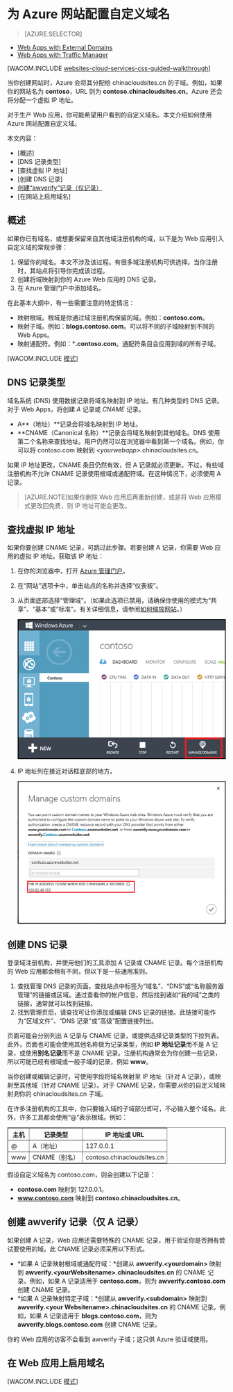 <properties
	pageTitle="在 Azure 网站中配置自定义域名"
	description="了解如何在 Azure 网站中结合使用自定义域名和 Web 应用。"
	services="app-service\web"
	documentationCenter=""
	authors="MikeWasson"
	manager="wpickett"
	editor=""/>

<tags
	ms.service="app-service-web"
	ms.date="07/13/2015"
	wacn.date="10/03/2015"/>
# 为 Azure 网站配置自定义域名

> [AZURE.SELECTOR]
- [Web Apps with External Domains](/documentation/articles/web-sites-custom-domain-name/)
- [Web Apps with Traffic Manager](/documentation/articles/web-sites-traffic-manager-custom-domain-name/)

[WACOM.INCLUDE [websites-cloud-services-css-guided-walkthrough](../includes/websites-cloud-services-css-guided-walkthrough.md)]

当你创建网站时，Azure 会将其分配给 chinacloudsites.cn 的子域。例如，如果你的网站名为 **contoso**，URL 则为 **contoso.chinacloudsites.cn**。Azure 还会将分配一个虚拟 IP 地址。

对于生产 Web 应用，你可能希望用户看到的自定义域名。本文介绍如何使用 Azure 网站配置自定义域。

本文内容：

-   [概述]
-   [DNS 记录类型]
-   [查找虚拟 IP 地址]
-   [创建 DNS 记录]
-   [创建“awverify”记录（仅记录）](#awverify)
-   [在网站上启用域名]

## 概述

如果你已有域名，或想要保留来自其他域注册机构的域，以下是为 Web 应用引入自定义域的常规步骤：

1. 保留你的域名。本文不涉及该过程。有很多域注册机构可供选择。当你注册时，其站点将引导你完成该过程。
1. 创建将域映射到你的 Azure Web 应用的 DNS 记录。
1. 在 Azure 管理门户中添加域名。 

在此基本大纲中，有一些需要注意的特定情况：

- 映射根域。根域是你通过域注册机构保留的域。例如：**contoso.com**。
- 映射子域。例如：**blogs.contoso.com**。可以将不同的子域映射到不同的 Web Apps。
- 映射通配符。例如：***.contoso.com**。通配符条目会应用到域的所有子域。
 
[WACOM.INCLUDE [模式](../includes/custom-dns-web-site-modes.md)]


## DNS 记录类型

域名系统 (DNS) 使用数据记录将域名映射到 IP 地址。有几种类型的 DNS 记录。对于 Web Apps，将创建 *A* 记录或 *CNAME* 记录。

- A**（地址）**记录会将域名映射到 IP 地址。 
- **CNAME（Canonical 名称）**记录会将域名映射到其他域名。DNS 使用第二个名称来查找地址。用户仍然可以在浏览器中看到第一个域名。例如，你可以将 contoso.com 映射到 *&lt;yourwebapp&gt;*.chinacloudsites.cn。 

如果 IP 地址更改，CNAME 条目仍然有效，但 A 记录就必须更新。不过，有些域注册机构不允许 CNAME 记录使用根域或通配符域。在这种情况下，必须使用 A 记录。

> [AZURE.NOTE]如果你删除 Web 应用后再重新创建，或是将 Web 应用模式更改回免费，则 IP 地址可能会更改。


## 查找虚拟 IP 地址 

如果你要创建 CNAME 记录，可跳过此步骤。若要创建 A 记录，你需要 Web 应用的虚拟 IP 地址。获取该 IP 地址：

1.	在你的浏览器中，打开 [Azure 管理门户](https://manage.windowsazure.cn)。
2.	在“网站”选项卡中，单击站点的名称并选择“仪表板”。
3.	从页面底部选择“管理域”。（如果此选项已禁用，请确保你使用的模式为“共享”、“基本”或“标准”。有关详细信息，请参阅[如何缩放网站](http://www.windowsazure.cn/zh-cn/documentation/articles/web-sites-scale/)。） 

	![](./media/web-sites-custom-domain-name/dncmntask-cname-6.png)

4.	IP 地址列在接近对话框底部的地方。

	![](./media/web-sites-custom-domain-name/ipaddress.png)

## 创建 DNS 记录

登录域注册机构，并使用他们的工具添加 A 记录或 CNAME 记录。每个注册机构的 Web 应用都会稍有不同，但以下是一些通用准则。

1.	查找管理 DNS 记录的页面。查找站点中标签为“域名”、“DNS”或“名称服务器管理”的链接或区域。通过查看你的帐户信息，然后找到诸如“我的域”之类的链接，通常就可以找到链接。
2.	找到管理页后，请查找可让你添加或编辑 DNS 记录的链接。此链接可能作为“区域文件”、“DNS 记录”或“高级”配置链接列出。

页面可能会分别列出 A 记录与 CNAME 记录，或提供选择记录类型的下拉列表。此外，页面也可能会使用其他名称做为记录类型，例如 **IP 地址记录**而不是 A 记录，或使用**别名记录**而不是 CNAME 记录。注册机构通常会为你创建一些记录，所以可能已经有根域或一般子域的记录，例如 **www**。

当你创建或编辑记录时，可使用字段将域名映射至 IP 地址（针对 A 记录），或映射至其他域（针对 CNAME 记录）。对于 CNAME 记录，你需要*从*你的自定义域映射*到*你的 chinacloudsites.cn 子域。

在许多注册机构的工具中，你只要输入域的子域部分即可，不必输入整个域名。此外，许多工具都会使用“@”表示根域。例如：

<table cellspacing="0" border="1">
<tr>
	<th>主机</th>
	<th>记录类型</th>
	<th>IP 地址或 URL</th>
</tr>
<tr>
	<td>@</td>
	<td>A（地址）</td>
	<td>127.0.0.1</td>
</tr>
<tr>
	<td>www</td>
	<td>CNAME（别名）</td>
	<td>contoso.chinacloudsites.cn</td>
</tr>
</table>

假设自定义域名为 contoso.com，则会创建以下记录：

- **contoso.com** 映射到 127.0.0.1。
- **www.contoso.com** 映射到 **contoso.chinacloudsites.cn**。

<a name="awverify" /></a>
## 创建 awverify 记录（仅 A 记录）

如果创建 A 记录，Web 应用还需要特殊的 CNAME 记录，用于验证你是否拥有尝试要使用的域。此 CNAME 记录必须采用以下形式。

- *如果 A 记录映射根域或通配符域：*创建从 **awverify.&lt;yourdomain&gt;** 映射到 **awverify.&lt;yourWebsitename&gt;.chinacloudsites.cn** 的 CNAME 记录。例如，如果 A 记录适用于 **contoso.com**，则为 **awverify.contoso.com** 创建 CNAME 记录。
- *如果 A 记录映射特定子域：*创建从 **awverify.&lt;subdomain&gt;** 映射到 **awverify.&lt;your Websitename&gt;.chinacloudsites.cn** 的 CNAME 记录。例如，如果 A 记录适用于 **blogs.contoso.com**，则为 **awverify.blogs.contoso.com** 创建 CNAME 记录。

你的 Web 应用的访客不会看到 awverify 子域；这只供 Azure 验证域使用。

## 在 Web 应用上启用域名

[WACOM.INCLUDE [模式](../includes/custom-dns-web-site-enable-on-web-site.md)]



<!-- Images -->
[subdomain]: media/web-sites-custom-domain-name/azurewebsites-subdomain.png

<!---HONumber=71-->